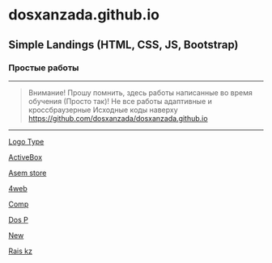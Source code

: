 # dosxanzada.github.io
## Simple Landings (HTML, CSS, JS, Bootstrap)
### Простые работы
___
> Внимание! 
> Прошу помнить, здесь работы написанные во время обучения (Просто так)! Не все работы адаптивные и кроссбраузерные
> Исходные коды наверху https://github.com/dosxanzada/dosxanzada.github.io
___
[Logo Type](https://dosxanzada.github.io/LogoType%20-%207%20hours%20vebinar/index.html)

[ActiveBox](http://dosxanzada.github.io/myactivebox)

[Asem store](https://dosxanzada.github.io/ASEM-store/)

[4web](https://dosxanzada.github.io/4web/)

[Comp](https://dosxanzada.github.io/comp/)

[Dos P](https://dosxanzada.github.io/ds-p/)

[New](https://dosxanzada.github.io/new/)

[Rais kz](https://dosxanzada.github.io/rais/)
